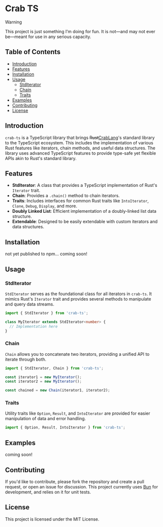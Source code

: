 # Crab TS

> [!WARNING]  
> This project is just something I'm doing for fun. It is not—and may not ever be—meant for use in any serious capacity.

## Table of Contents

- [Introduction](#introduction)
- [Features](#features)
- [Installation](#installation)
- [Usage](#usage)
  - [StdIterator](#stditerator)
  - [Chain](#chain)
  - [Traits](#traits)
- [Examples](#examples)
- [Contributing](#contributing)
- [License](#license)

## Introduction

`crab-ts` is a TypeScript library that brings ~~Rust~~[CrabLang](https://github.com/crablang/crab)'s standard library to the TypeScript ecosystem. This includes the implementation of various Rust features like iterators, chain methods, and useful data structures. The library uses advanced TypeScript features to provide type-safe yet flexible APIs akin to Rust's standard library.

## Features

- **StdIterator**: A class that provides a TypeScript implementation of Rust's `Iterator` trait.
- **Chain**: Provides a `.chain()` method to chain iterators.
- **Traits**: Includes interfaces for common Rust traits like `IntoIterator`, `Clone`, `Debug`, `Display`, and more.
- **Doubly Linked List**: Efficient implementation of a doubly-linked list data structure.
- **Extendable**: Designed to be easily extendable with custom iterators and data structures.

## Installation

not yet published to npm... coming soon!

## Usage

### StdIterator

`StdIterator` serves as the foundational class for all iterators in `crab-ts`. It mimics Rust's `Iterator` trait and provides several methods to manipulate and query data streams.

```ts
import { StdIterator } from 'crab-ts';

class MyIterator extends StdIterator<number> {
  // Implementation here
}
```

### Chain

`Chain` allows you to concatenate two iterators, providing a unified API to iterate through both.

```ts
import { StdIterator, Chain } from 'crab-ts';

const iterator1 = new MyIterator();
const iterator2 = new MyIterator();

const chained = new Chain(iterator1, iterator2);
```

### Traits

Utility traits like `Option`, `Result`, and `IntoIterator` are provided for easier manipulation of data and error handling.

```ts
import { Option, Result, IntoIterator } from 'crab-ts';
```

## Examples

coming soon!

## Contributing

If you'd like to contribute, please fork the repository and create a pull request, or open an issue for discussion. This project currently uses [Bun](https://bun.sh) for development, and relies on it for unit tests.

## License

This project is licensed under the MIT License.
